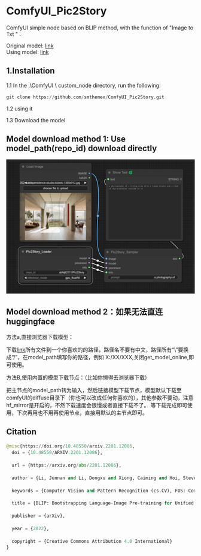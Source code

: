 # ComfyUI_Pic2Story

ComfyUI simple node based on BLIP method, with the function of "Image to Txt " .   

Original model: [link](https://huggingface.co/Salesforce/blip-image-captioning-large)    
Using model: [link](https://huggingface.co/abhijit2111/Pic2Story)    

1.Installation
-----
  1.1 In the .\ComfyUI \ custom_node directory, run the following:  
  
  ``` python 
  git clone https://github.com/smthemex/ComfyUI_Pic2Story.git
  ```
  1.2 using it

  1.3 Download the model 
  
  Model download method 1: Use model_path(repo_id) download directly   
  ----
  
  ![](https://github.com/smthemex/ComfyUI_Pic2Story/blob/main/example/example.png)
    
  Model download method 2：如果无法直连huggingface  
  ---
  
 方法a,直接浏览器下载模型：   
    
 下载[link](https://huggingface.co/abhijit2111/Pic2Story/tree/main)所有文件到一个你喜欢的的路径，路径名不要有中文，路径所有“\”要换成“/”，在model_path填写你的路径，例如 X:/XX/XXX,关闭get_model_online,即可使用。  

 方法B,使用内置的模型下载节点：（比如你懒得去浏览器下载）  

 把主节点的model_path转为输入，然后链接模型下载节点，模型默认下载至comfyUI的diffuse目录下（你也可以改成任何你喜欢的），其他参数不要动，注意hf_mirror是开启的，不然下载速度会很慢或者直接下载不了。 等下载完成即可使用，下次再用也不用再使用节点，直接用默认的主节点即可。  

Citation
------

``` python  
@misc{https://doi.org/10.48550/arxiv.2201.12086,
  doi = {10.48550/ARXIV.2201.12086},
  
  url = {https://arxiv.org/abs/2201.12086},
  
  author = {Li, Junnan and Li, Dongxu and Xiong, Caiming and Hoi, Steven},
  
  keywords = {Computer Vision and Pattern Recognition (cs.CV), FOS: Computer and information sciences, FOS: Computer and information sciences},
  
  title = {BLIP: Bootstrapping Language-Image Pre-training for Unified Vision-Language Understanding and Generation},
  
  publisher = {arXiv},
  
  year = {2022},
  
  copyright = {Creative Commons Attribution 4.0 International}
}
```
